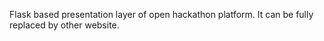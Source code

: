 Flask based presentation layer of open hackathon platform. It can be fully replaced by other website.
